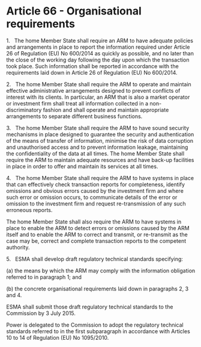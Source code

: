 # Article 66 - Organisational requirements


1.   The home Member State shall require an ARM to have adequate policies and arrangements in place to report the information required under Article 26 of Regulation (EU) No 600/2014 as quickly as possible, and no later than the close of the working day following the day upon which the transaction took place. Such information shall be reported in accordance with the requirements laid down in Article 26 of Regulation (EU) No 600/2014.

2.   The home Member State shall require the ARM to operate and maintain effective administrative arrangements designed to prevent conflicts of interest with its clients. In particular, an ARM that is also a market operator or investment firm shall treat all information collected in a non-discriminatory fashion and shall operate and maintain appropriate arrangements to separate different business functions.

3.   The home Member State shall require the ARM to have sound security mechanisms in place designed to guarantee the security and authentication of the means of transfer of information, minimise the risk of data corruption and unauthorised access and to prevent information leakage, maintaining the confidentiality of the data at all times. The home Member State shall require the ARM to maintain adequate resources and have back-up facilities in place in order to offer and maintain its services at all times.

4.   The home Member State shall require the ARM to have systems in place that can effectively check transaction reports for completeness, identify omissions and obvious errors caused by the investment firm and where such error or omission occurs, to communicate details of the error or omission to the investment firm and request re-transmission of any such erroneous reports.

The home Member State shall also require the ARM to have systems in place to enable the ARM to detect errors or omissions caused by the ARM itself and to enable the ARM to correct and transmit, or re-transmit as the case may be, correct and complete transaction reports to the competent authority.

5.   ESMA shall develop draft regulatory technical standards specifying:

(a) the means by which the ARM may comply with the information obligation referred to in paragraph 1; and

(b) the concrete organisational requirements laid down in paragraphs 2, 3 and 4.

ESMA shall submit those draft regulatory technical standards to the Commission by 3 July 2015.

Power is delegated to the Commission to adopt the regulatory technical standards referred to in the first subparagraph in accordance with Articles 10 to 14 of Regulation (EU) No 1095/2010.

